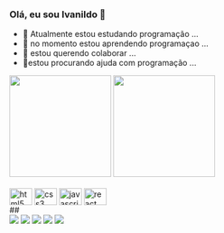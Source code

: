 ### Olá, eu sou Ivanildo 👋

- 🔭 Atualmente estou estudando programação ...
- 🌱 no momento estou aprendendo programaçao ...
- 👯 estou querendo colaborar ...
- 🤔estou procurando ajuda com programação ...

<div>
  <img height="180em" src="https://github-readme-stats.vercel.app/api?username=IvanildoCampos&show_icons=true&theme=dark&count_private=true&include_all_commits=true" />
  <img height="180em" src="https://github-readme-stats.vercel.app/api/top-langs/?username=IvanildoCampos&layout=compact&langs_count=16&theme=dark" />
</div>

<div style"= display: inline_block"></br>
<img align="center" height="30em" width="40em" alt="html5" src="https://cdn.jsdelivr.net/gh/devicons/devicon/icons/html5/html5-original-wordmark.svg"/>
<img align="center" height="30em" width="40em" alt="css3" src="https://cdn.jsdelivr.net/gh/devicons/devicon/icons/css3/css3-original-wordmark.svg" />
<img align="center" height="30em" width="40em" alt="javascript" src="https://cdn.jsdelivr.net/gh/devicons/devicon/icons/javascript/javascript-original.svg" />
<img align="center" height="30em" width="40em" alt="react" src="https://cdn.jsdelivr.net/gh/devicons/devicon/icons/react/react-original.svg" />
</div>
##
<div>
<a href="https://www.linkedin.com/in/ivanildo-campos-566706231/ target="_blank"><img src="https://img.shields.io/badge/LinkedIn-0077B5?style=for-the-badge&logo=linkedin&logoColor=white" target=_"blank></a>
<a href="ivanildocampos1998@gmail.com" target="_blank"><img src="https://img.shields.io/badge/Gmail-D14836?style=for-the-badge&logo=gmail&logoColor=yellow target="_blank"></a>
<a href="https://www.facebook.com/ivanildocampos.ivanildocampos" target="_blank"><img src="https://img.shields.io/badge/Facebook-1877F2?style=for-the-badge&logo=facebook&logoColor=white target_blank"></a>
<a href="https://www.instagram.com/ivanildoocamposs/" target="_blank"><img src="https://img.shields.io/badge/Instagram-E4405F?style=for-the-badge&logo=instagram&logoColor=white" target="_blank"></a>
<a href="https://github.com/IvanildoCampos" target="_blank"><img src="https://img.shields.io/badge/GitHub-100000?style=for-the-badge&logo=github&logoColor=white" target="_blank"></a>
</div>

<!--![Snake animation](https://github.com/IvanildoCampos/IvanildoCampos/blob/output/github-contribution-grid-snake.svg)-->
